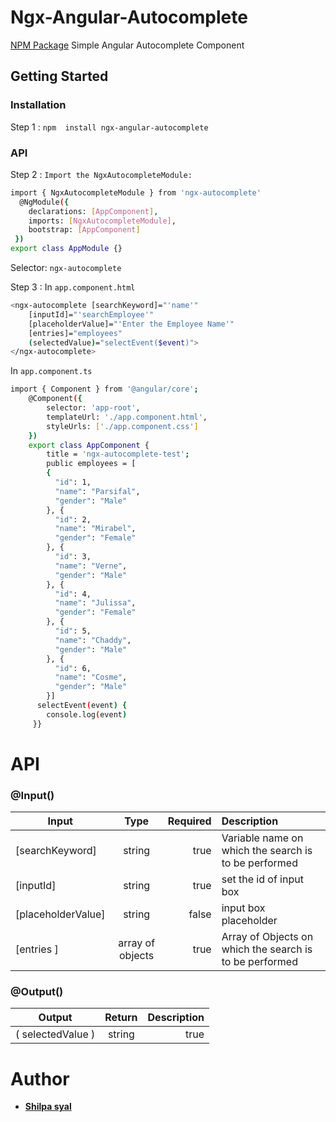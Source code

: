 # Ngx-Angular-Autocomplete
[NPM Package](https://www.npmjs.com/package/ngx-angular-autocomplete)
Simple Angular Autocomplete Component 
## Getting Started

### Installation
Step 1 : `npm  install ngx-angular-autocomplete`
### API
Step 2 :  `Import the NgxAutocompleteModule:`

```sh
import { NgxAutocompleteModule } from 'ngx-autocomplete' 
  @NgModule({
    declarations: [AppComponent],
    imports: [NgxAutocompleteModule],
    bootstrap: [AppComponent]
 })
export class AppModule {} 
```
Selector: ` ngx-autocomplete `

Step 3 :
    In `app.component.html`
        
```sh
<ngx-autocomplete [searchKeyword]="'name'" 
    [inputId]="'searchEmployee'" 
    [placeholderValue]="'Enter the Employee Name'" 
    [entries]="employees" 
    (selectedValue)="selectEvent($event)">
</ngx-autocomplete>
```
   
In `app.component.ts`
```sh
import { Component } from '@angular/core';
    @Component({
        selector: 'app-root',
        templateUrl: './app.component.html',
        styleUrls: ['./app.component.css']
    })
    export class AppComponent {
        title = 'ngx-autocomplete-test';
        public employees = [
        {
          "id": 1,
          "name": "Parsifal",
          "gender": "Male"
        }, {
          "id": 2,
          "name": "Mirabel",
          "gender": "Female"
        }, {
          "id": 3,
          "name": "Verne",
          "gender": "Male"
        }, {
          "id": 4,
          "name": "Julissa",
          "gender": "Female"
        }, {
          "id": 5,
          "name": "Chaddy",
          "gender": "Male"
        }, {
          "id": 6,
          "name": "Cosme",
          "gender": "Male"
        }]
      selectEvent(event) {
        console.log(event)
     }}
```
            
# API

### @Input()

| Input                    | Type           |     Required     |  Description |
| -------------------------|:--------------:| ----------------:|:-------------|
| [searchKeyword]            | string         | true             | Variable name on which the search is to be performed |
| [inputId]                  | string         | true             | set the id of input box |
| [placeholderValue]         | string         | false            | input box placeholder |
| [entries ]                 | array of objects| true            | Array of Objects on which the search is to be performed |

### @Output()

| Output                   | Return         |   Description    |
| -------------------------|:--------------:| ----------------:|
| ( selectedValue )            | string         | true             |

# Author
+ **[Shilpa syal](https://twitter.com/shilpasyal55)** 

